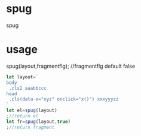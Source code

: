 # spug
spug 

# usage
spug(layout,fragmentflg); //fragmentflg default false
```js
let layout=`
body
 .cls2 aaabbccc
head
 .cls(data-x="xyz" onclick="x()") xxxyyyzz
`
let el=spug(layout)
;//return el
let fr=spug(layout,true)
;//return fragment
```
